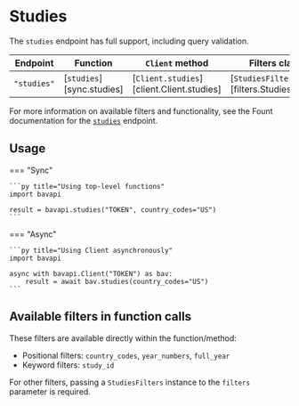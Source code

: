 # Studies

The `studies` endpoint has full support, including query validation.

| Endpoint    | Function                  | `Client` method                           | Filters class                              |
| ----------- | ------------------------- | ----------------------------------------- | ------------------------------------------ |
| `"studies"` | [`studies`][sync.studies] | [`Client.studies`][client.Client.studies] | [`StudiesFilters`][filters.StudiesFilters] |

For more information on available filters and functionality, see the Fount documentation for the [`studies`](https://developer.wppbav.com/docs/2.x/core-resources/studies) endpoint.

## Usage

=== "Sync"

    ```py title="Using top-level functions"
    import bavapi

    result = bavapi.studies("TOKEN", country_codes="US")
    ```

=== "Async"

    ```py title="Using Client asynchronously"
    import bavapi

    async with bavapi.Client("TOKEN") as bav:
        result = await bav.studies(country_codes="US")
    ```

## Available filters in function calls

These filters are available directly within the function/method:

- Positional filters: `country_codes`, `year_numbers`, `full_year`
- Keyword filters: `study_id`

For other filters, passing a `StudiesFilters` instance to the `filters` parameter is required.
